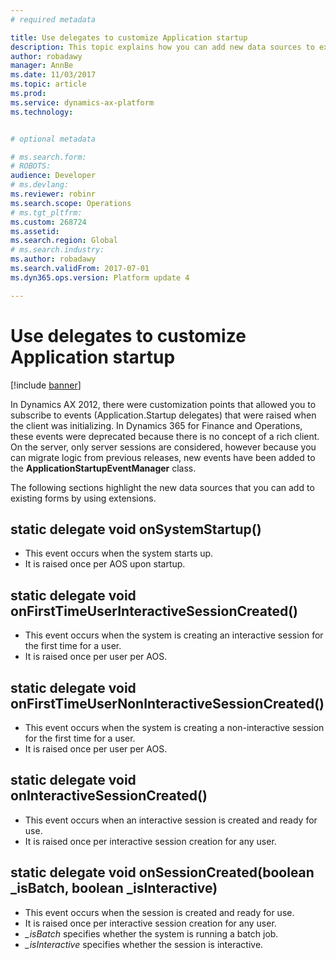 ```yaml
---
# required metadata

title: Use delegates to customize Application startup
description: This topic explains how you can add new data sources to existing forms by using extensions.
author: robadawy
manager: AnnBe
ms.date: 11/03/2017
ms.topic: article
ms.prod: 
ms.service: dynamics-ax-platform
ms.technology: 


# optional metadata

# ms.search.form: 
# ROBOTS: 
audience: Developer
# ms.devlang: 
ms.reviewer: robinr
ms.search.scope: Operations
# ms.tgt_pltfrm: 
ms.custom: 268724
ms.assetid: 
ms.search.region: Global
# ms.search.industry: 
ms.author: robadawy
ms.search.validFrom: 2017-07-01
ms.dyn365.ops.version: Platform update 4

---
```


# Use delegates to customize Application startup

[!include [banner](../includes/banner.md)]

In Dynamics AX 2012, there were customization points that allowed you to subscribe to events (Application.Startup delegates) that were raised when the client was initializing. In Dynamics 365 for Finance and Operations, these events were deprecated because there is no concept of a rich client. On the server, only server sessions are considered, however because you can migrate logic from previous releases, new events have been added to the **ApplicationStartupEventManager** class. 

The following sections highlight the new data sources that you can add to existing forms by using extensions.

## static delegate void onSystemStartup()
- This event occurs when the system starts up. 
- It is raised once per AOS upon startup.

## static delegate void onFirstTimeUserInteractiveSessionCreated()
- This event occurs when the system is creating an interactive session for the first time for a user. 
- It is raised once per user per AOS.

## static delegate void onFirstTimeUserNonInteractiveSessionCreated()
- This event occurs when the system is creating a non-interactive session for the first time for a user. 
- It is raised once per user per AOS.

## static delegate void onInteractiveSessionCreated()
- This event occurs when an interactive session is created and ready for use. 
- It is raised once per interactive session creation for any user.

## static delegate void onSessionCreated(boolean _isBatch, boolean _isInteractive)
- This event occurs when the session is created and ready for use. 
- It is raised once per interactive session creation for any user.
- *_isBatch* specifies whether the system is running a batch job.
- *_isInteractive* specifies whether the session is interactive.

